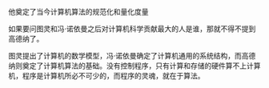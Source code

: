 他奠定了当今计算机算法的规范化和量化度量

如果要问图灵和冯·诺依曼之后对计算机科学贡献最大的人是谁，那就不得不提到高德纳了。

图灵提出了计算机的数学模型，冯·诺依曼确定了计算机通用的系统结构，而高德纳则奠定了计算机算法的基础。没有控制程序，只有计算和存储的硬件算不上计算机，程序是计算机所必不可少的，而程序的灵魂，就在于算法。

